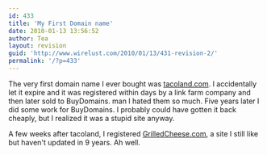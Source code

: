 ```yaml
---
id: 433
title: 'My First Domain name'
date: 2010-01-13 13:56:52
author: Tea
layout: revision
guid: 'http://www.wirelust.com/2010/01/13/431-revision-2/'
permalink: '/?p=433'
---
```


The very first domain name I ever bought was [tacoland.com](http://www.tacoland.com). I accidentally let it expire and it was registered within days by a link farm company and then later sold to BuyDomains. man I hated them so much. Five years later I did some work for BuyDomains. I probably could have gotten it back cheaply, but I realized it was a stupid site anyway.

A few weeks after tacoland, I registered [GrilledCheese.com](http://www.grilledcheese.com), a site I still like but haven't updated in 9 years. Ah well.